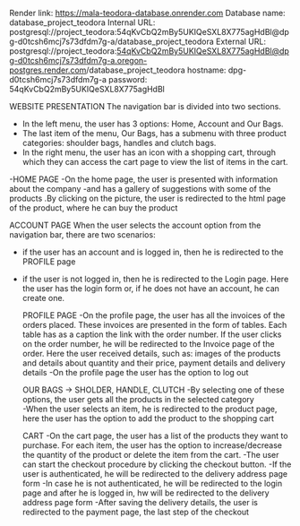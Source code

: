 
 Render link: https://mala-teodora-database.onrender.com
Database name: database_project_teodora
Internal URL: postgresql://project_teodora:54qKvCbQ2mBy5UKIQeSXL8X775agHdBl@dpg-d0tcsh6mcj7s73dfdm7g-a/database_project_teodora
External URL: postgresql://project_teodora:54qKvCbQ2mBy5UKIQeSXL8X775agHdBl@dpg-d0tcsh6mcj7s73dfdm7g-a.oregon-postgres.render.com/database_project_teodora
hostname: dpg-d0tcsh6mcj7s73dfdm7g-a
password: 54qKvCbQ2mBy5UKIQeSXL8X775agHdBl



WEBSITE PRESENTATION
The navigation bar is divided into two sections. 
- In the left menu, the user has 3 options: Home, Account and Our Bags.
- The last  item of the menu, Our Bags, has a submenu with three product categories: shoulder bags, handles and clutch bags.
- In the right menu, the user has an icon with a shopping cart,
through which they can access the cart page to view the list of items in the cart.

-HOME PAGE 
  -On the home page, the user is presented with information about the company
  -and has a gallery of suggestions with some of the products .By clicking on the picture, the user is redirected to the  html page of the product, where he can buy the product

  ACCOUNT PAGE 
When the user selects the account option from the navigation bar, there are two scenarios:
- if the user has an account and is logged in, then he is redirected to the PROFILE page
- if the user is not logged in, then he is redirected to the Login page. Here the user has the login form or, if he does not have an account, he can create one.

  PROFILE PAGE
  -On the profile page, the user has all the invoices of the orders placed. These invoices are presented in the form of tables.
Each table has as a caption the link with the order number. If the user clicks on the order number, he will be redirected to the Invoice page of  the order. Here the user received details, such as:
 images of the products and details about quantity and their price, payment details and delivery details
  -On the profile page the user has the option to log out

  OUR BAGS -> SHOLDER, HANDLE, CLUTCH
  -By selecting one of these options, the user gets all the products in the selected category  
  -When the user selects an item, he is redirected to the product page, here the user has the option to add the product to the shopping cart


    CART
  -On the cart page, the user has a list of the products they want to purchase. For each item, the user has the option to increase/decrease the quantity of the product or delete the item from the cart.
  -The user can start the checkout procedure by clicking the checkout button.
  -If the user is authenticated, he will be redirected to the delivery address page form
  -In case he is not authenticated, he will be redirected to the login page and after he is logged in, hw will be redirected to the delivery address page form
  -After saving the delivery details, the user is redirected to the payment page, the last step of the checkout
  
